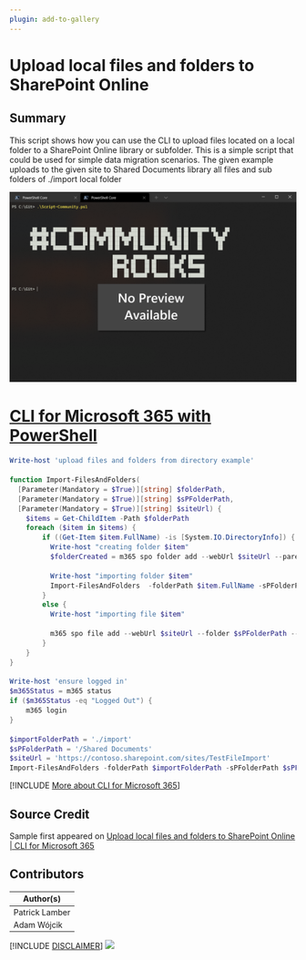 ```yaml
---
plugin: add-to-gallery
---
```


# Upload local files and folders to SharePoint Online

## Summary

This script shows how you can use the CLI to upload files located on a local folder to a SharePoint Online library or subfolder. This is a simple script that could be used for simple data migration scenarios. The given example uploads to the given site to Shared Documents library all files and sub folders of ./import local folder
 
![Example Screenshot](assets/example.png)
 
# [CLI for Microsoft 365 with PowerShell](#tab/cli-m365-ps)
```powershell
Write-host 'upload files and folders from directory example'

function Import-FilesAndFolders(
  [Parameter(Mandatory = $True)][string] $folderPath,
  [Parameter(Mandatory = $True)][string] $sPFolderPath,
  [Parameter(Mandatory = $True)][string] $siteUrl) {
    $items = Get-ChildItem -Path $folderPath
    foreach ($item in $items) {
        if ((Get-Item $item.FullName) -is [System.IO.DirectoryInfo]) {
          Write-host "creating folder $item"
          $folderCreated = m365 spo folder add --webUrl $siteUrl --parentFolderUrl $sPFolderPath --name $item.Name

          Write-host "importing folder $item"
          Import-FilesAndFolders  -folderPath $item.FullName -sPFolderPath "$sPFolderPath/$item" -siteUrl $siteUrl
        }
        else {
          Write-host "importing file $item"

          m365 spo file add --webUrl $siteUrl --folder $sPFolderPath --path $item.FullName
        }
    }
}

Write-host 'ensure logged in'
$m365Status = m365 status
if ($m365Status -eq "Logged Out") {
    m365 login
}

$importFolderPath = './import'
$sPFolderPath = '/Shared Documents'
$siteUrl = 'https://contoso.sharepoint.com/sites/TestFileImport'
Import-FilesAndFolders -folderPath $importFolderPath -sPFolderPath $sPFolderPath -siteUrl $siteUrl

```
[!INCLUDE [More about CLI for Microsoft 365](../../docfx/includes/MORE-CLIM365.md)]


## Source Credit

Sample first appeared on [Upload local files and folders to SharePoint Online | CLI for Microsoft 365](https://pnp.github.io/cli-microsoft365/sample-scripts/spo/upload-local-files-and-folder/)

## Contributors

| Author(s) |
|-----------|
| Patrick Lamber |
| Adam Wójcik |


[!INCLUDE [DISCLAIMER](../../docfx/includes/DISCLAIMER.md)]
<img src="https://telemetry.sharepointpnp.com/script-samples/scripts/spo-upload-local-files-and-folder" aria-hidden="true" />